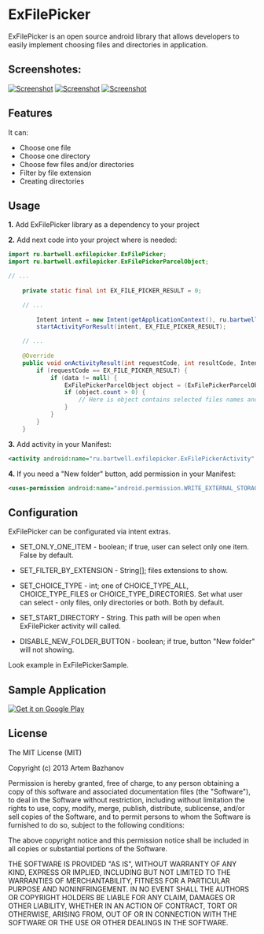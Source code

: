 ExFilePicker
============

ExFilePicker is an open source android library that allows developers to easily implement choosing files and directories in application.

## Screenshotes:

[![Screenshot](https://raw.github.com/bartwell/ExFilePicker/master/stuff/preview-screenshot1.png)](https://raw.github.com/bartwell/ExFilePicker/master/stuff/screenshot1.png) [![Screenshot](https://raw.github.com/bartwell/ExFilePicker/master/stuff/preview-screenshot2.png)](https://raw.github.com/bartwell/ExFilePicker/master/stuff/screenshot2.png) [![Screenshot](https://raw.github.com/bartwell/ExFilePicker/master/stuff/preview-screenshot3.png)](https://raw.github.com/bartwell/ExFilePicker/master/stuff/screenshot3.png)

## Features

It can:
* Choose one file
* Choose one directory
* Choose few files and/or directories
* Filter by file extension
* Creating directories

## Usage

__1.__ Add ExFilePicker library as a dependency to your project

__2.__ Add next code into your project where is needed:

```java
import ru.bartwell.exfilepicker.ExFilePicker;
import ru.bartwell.exfilepicker.ExFilePickerParcelObject;

// ...
	
	private static final int EX_FILE_PICKER_RESULT = 0;

	// ...
	
		Intent intent = new Intent(getApplicationContext(), ru.bartwell.exfilepicker.ExFilePickerActivity.class);
		startActivityForResult(intent, EX_FILE_PICKER_RESULT);

	// ...
	
	@Override
	public void onActivityResult(int requestCode, int resultCode, Intent data) {
		if (requestCode == EX_FILE_PICKER_RESULT) {
			if (data != null) {
				ExFilePickerParcelObject object = (ExFilePickerParcelObject) data.getParcelableExtra(ExFilePickerParcelObject.class.getCanonicalName());
				if (object.count > 0) {
					// Here is object contains selected files names and path
				}
			}
		}
	}
```
__3.__ Add activity in your Manifest:

```xml
<activity android:name="ru.bartwell.exfilepicker.ExFilePickerActivity" android:configChanges="orientation|screenSize" />
```
__4.__ If you need a "New folder" button, add permission in your Manifest:

```xml
<uses-permission android:name="android.permission.WRITE_EXTERNAL_STORAGE" />
```

## Configuration

ExFilePicker can be configurated via intent extras.

* SET_ONLY_ONE_ITEM - boolean; if true, user can select only one item. False by default.

* SET_FILTER_BY_EXTENSION - String[]; files extensions to show.

* SET_CHOICE_TYPE - int; one of CHOICE_TYPE_ALL, CHOICE_TYPE_FILES or CHOICE_TYPE_DIRECTORIES. Set what user can select - only files, only directories or both. Both by default.

* SET_START_DIRECTORY - String. This path will be open when ExFilePicker activity will called.

* DISABLE_NEW_FOLDER_BUTTON - boolean; if true, button "New folder" will not showing.

Look example in ExFilePickerSample.

## Sample Application

[![Get it on Google Play](http://www.android.com/images/brand/get_it_on_play_logo_small.png)](http://play.google.com/store/apps/details?id=ru.bartwell.exfilepickersample)

## License

The MIT License (MIT)

Copyright (c) 2013 Artem Bazhanov

Permission is hereby granted, free of charge, to any person obtaining a copy of
this software and associated documentation files (the "Software"), to deal in
the Software without restriction, including without limitation the rights to
use, copy, modify, merge, publish, distribute, sublicense, and/or sell copies of
the Software, and to permit persons to whom the Software is furnished to do so,
subject to the following conditions:

The above copyright notice and this permission notice shall be included in all
copies or substantial portions of the Software.

THE SOFTWARE IS PROVIDED "AS IS", WITHOUT WARRANTY OF ANY KIND, EXPRESS OR
IMPLIED, INCLUDING BUT NOT LIMITED TO THE WARRANTIES OF MERCHANTABILITY, FITNESS
FOR A PARTICULAR PURPOSE AND NONINFRINGEMENT. IN NO EVENT SHALL THE AUTHORS OR
COPYRIGHT HOLDERS BE LIABLE FOR ANY CLAIM, DAMAGES OR OTHER LIABILITY, WHETHER
IN AN ACTION OF CONTRACT, TORT OR OTHERWISE, ARISING FROM, OUT OF OR IN
CONNECTION WITH THE SOFTWARE OR THE USE OR OTHER DEALINGS IN THE SOFTWARE.
